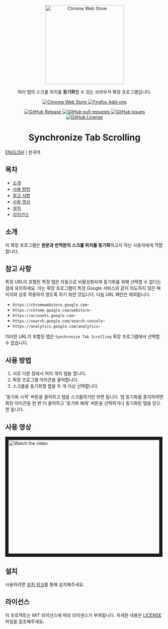 <p align="center">
  <a href="https://chromewebstore.google.com/detail/synchronize-tab-scrolling/phceoocamipnafpgnchbfhkdlbleeafc" target="_blank" rel="noreferrer noopener">
    <img width="250" src="https://github.com/jaem1n207/synchronize-tab-scrolling/assets/50766847/ec9b53f7-b8b7-46fe-9b0f-bf08b38cb940" alt="Chrome Web Store" />
  <a />
</p>
<p align="center">여러 탭의 스크롤 위치를 <strong>동기화</strong>할 수 있는 브라우저 확장 프로그램입니다.</p>
<p align="center">
  <a rel="noreferrer noopener" target="_blank" href="https://chromewebstore.google.com/detail/synchronize-tab-scrolling/phceoocamipnafpgnchbfhkdlbleeafc">
    <img alt="Chrome Web Store" src="https://img.shields.io/badge/CHROME-4285F4?style=for-the-badge&logo=GoogleChrome&logoColor=white">
  </a>
  <a rel="noreferrer noopener" target="_blank" href="https://addons.mozilla.org/firefox/addon/synchronize-tab-scrolling">
    <img alt="Firefox Add-ons" src="https://img.shields.io/badge/Firefox-FF7139?style=for-the-badge&logo=Firefox-Browser&logoColor=white">
  </a>
</p>
<p align="center">
  <a href="https://github.com/jaem1n207/synchronize-tab-scrolling/releases">
    <img alt="GitHub Release" src="https://img.shields.io/github/v/release/jaem1n207/synchronize-tab-scrolling?include_prereleases&sort=semver&display_name=release&style=for-the-badge&logo=semanticrelease&logoColor=white&color=%236096B4">
  </a>
  <a href="https://github.com/jaem1n207/synchronize-tab-scrolling/pulls">
    <img alt="GitHub pull requests" src="https://img.shields.io/github/issues-pr/jaem1n207/synchronize-tab-scrolling?style=for-the-badge&logo=github&logoColor=white&color=%236096B4">
  </a>
  <a href="https://github.com/jaem1n207/synchronize-tab-scrolling/issues">
    <img alt="GitHub issues" src="https://img.shields.io/github/issues/jaem1n207/synchronize-tab-scrolling?style=for-the-badge&logo=github&logoColor=white&color=%236096B4">
  </a>
  <a href="https://github.com/jaem1n207/synchronize-tab-scrolling/blob/main/LICENSE">
    <img alt="GitHub License" src="https://img.shields.io/github/license/jaem1n207/synchronize-tab-scrolling?style=for-the-badge&logoColor=white&color=%236096B4">
  </a>
</p>
<h1 align="center">Synchronize Tab Scrolling</h2>

[ENGLISH](./README.md) | 한국어

## 목차

- [소개](#intro)
- [사용 방법](#usage)
- [참고 사항](#importantnote)
- [사용 영상](#youtubevideolink)
- [설치](#installation)
- [라이선스](#license)

## 소개 <a name="intro"></a>

이 확장 프로그램은 **원문과 번역문의 스크롤 위치를 동기화**하고자 하는 사용자에게 적합합니다.

## 참고 사항 <a name="importantnote"></a>

특정 URL이 포함된 특정 탭은 자동으로 비활성화되며 동기화를 위해 선택할 수 없다는 점에 유의하세요. 이는 확장 프로그램이 특정 Google 서비스와 같이 의도하지 않은 페이지와 상호 작용하지 않도록 하기 위한 것입니다. 다음 URL 패턴은 제외됩니다:

- `https://chromewebstore.google.com~`
- `https://chrome.google.com/webstore~`
- `https://accounts.google.com~`
- `https://search.google.com/search-console~`
- `https://analytics.google.com/analytics~`

이러한 URL이 포함된 탭은 `Synchronize Tab Scrolling` 확장 프로그램에서 선택할 수 없습니다.

## 사용 방법 <a name="usage"></a>

1. 서로 다른 창에서 여러 개의 탭을 엽니다.
2. 확장 프로그램 아이콘을 클릭합니다.
3. 스크롤을 동기화할 탭을 두 개 이상 선택합니다.

'동기화 시작' 버튼을 클릭하고 탭을 스크롤하기만 하면 됩니다. 탭 동기화를 중지하려면 확장 아이콘을 한 번 더 클릭하고 '동기화 해제' 버튼을 선택하거나 동기화된 탭을 닫으면 됩니다.

## 사용 영상 <a name="youtubevideolink"></a>

<a target="_blank" rel="noreferrer noopener" href="https://www.youtube.com/watch?v=DxFYu6XHGJY&ab_channel=%EC%9D%B4%EC%9E%AC%EB%AF%BC">
 <img src="https://img.youtube.com/vi/DxFYu6XHGJY/0.jpg" alt="Watch the video" width="480" height="360" border="10" title="Synchronize Tab Scrolling Promotion - 클릭하여 시청해보세요!" />
</a>

## 설치 <a name="installation"></a>

사용하려면 [설치 링크](https://chromewebstore.google.com/detail/synchronize-tab-scrolling/phceoocamipnafpgnchbfhkdlbleeafc)를 통해 설치해주세요.

## 라이선스 <a name="license"></a>

이 프로젝트는 MIT 라이선스에 따라 라이센스가 부여됩니다. 자세한 내용은 [LICENSE](./LICENSE) 파일을 참조해주세요.
